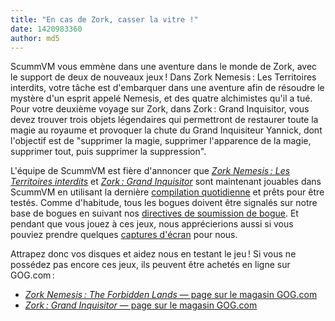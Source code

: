 ```yaml
---
title: "En cas de Zork, casser la vitre !"
date: 1420983360
author: md5
---
```


ScummVM vous emmène dans une aventure dans le monde de Zork, avec le support de deux de nouveaux jeux ! Dans Zork Nemesis : Les Territoires interdits, votre tâche est d'embarquer dans une aventure afin de résoudre le mystère d'un esprit appelé Nemesis, et des quatre alchimistes qu'il a tué. Pour votre deuxième voyage sur Zork, dans Zork : Grand Inquisitor, vous devez trouver trois objets légendaires qui permettront de restaurer toute la magie au royaume et provoquer la chute du Grand Inquisiteur Yannick, dont l'objectif est de "supprimer la magie, supprimer l'apparence de la magie, supprimer tout, puis supprimer la suppression".

L'équipe de ScummVM est fière d'annoncer que [*Zork Nemesis : Les Territoires interdits*](http://www.mobygames.com/game/windows/zork-nemesis-the-forbidden-lands) et [*Zork : Grand Inquisitor*](http://www.mobygames.com/game/windows/zork-grand-inquisitor) sont maintenant jouables dans ScummVM en utilisant la dernière [compilation quotidienne](/downloads/#daily) et prêts pour être testés. Comme d'habitude, tous les bogues doivent être signalés sur notre base de bogues en suivant nos [directives de soumission de bogue](/faq/#question.report-bugs). Et pendant que vous jouez à ces jeux, nous apprécierions aussi si vous pouviez prendre quelques [captures d'écran](http://wiki.scummvm.org/index.php/Screenshots) pour nous.

Attrapez donc vos disques et aidez nous en testant le jeu ! Si vous ne possédez pas encore ces jeux, ils peuvent être achetés en ligne sur GOG.com :

*   [*Zork Nemesis : The Forbidden Lands* — page sur le magasin GOG.com](http://www.gog.com/game/zork_nemesis_the_forbidden_lands?pp=22d200f8670dbdb3e253a90eee5098477c95c23d)
*   [*Zork : Grand Inquisitor* — page sur le magasin GOG.com](http://www.gog.com/game/zork_grand_inquisitor?pp=22d200f8670dbdb3e253a90eee5098477c95c23d)
